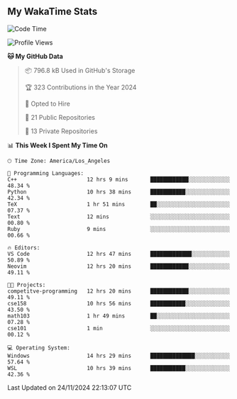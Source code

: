 ## My WakaTime Stats
<!--START_SECTION:waka-->
![Code Time](http://img.shields.io/badge/Code%20Time-166%20hrs%2021%20mins-blue)

![Profile Views](http://img.shields.io/badge/Profile%20Views-0-blue)

**🐱 My GitHub Data** 

> 📦 796.8 kB Used in GitHub's Storage 
 > 
> 🏆 323 Contributions in the Year 2024
 > 
> 💼 Opted to Hire
 > 
> 📜 21 Public Repositories 
 > 
> 🔑 13 Private Repositories 
 > 
📊 **This Week I Spent My Time On** 

```text
🕑︎ Time Zone: America/Los_Angeles

💬 Programming Languages: 
C++                      12 hrs 9 mins       ████████████░░░░░░░░░░░░░   48.34 % 
Python                   10 hrs 38 mins      ███████████░░░░░░░░░░░░░░   42.34 % 
TeX                      1 hr 51 mins        ██░░░░░░░░░░░░░░░░░░░░░░░   07.37 % 
Text                     12 mins             ░░░░░░░░░░░░░░░░░░░░░░░░░   00.80 % 
Ruby                     9 mins              ░░░░░░░░░░░░░░░░░░░░░░░░░   00.66 % 

🔥 Editors: 
VS Code                  12 hrs 47 mins      █████████████░░░░░░░░░░░░   50.89 % 
Neovim                   12 hrs 20 mins      ████████████░░░░░░░░░░░░░   49.11 % 

🐱‍💻 Projects: 
competitve-programming   12 hrs 20 mins      ████████████░░░░░░░░░░░░░   49.11 % 
cse158                   10 hrs 56 mins      ███████████░░░░░░░░░░░░░░   43.50 % 
math103                  1 hr 49 mins        ██░░░░░░░░░░░░░░░░░░░░░░░   07.28 % 
cse101                   1 min               ░░░░░░░░░░░░░░░░░░░░░░░░░   00.12 % 

💻 Operating System: 
Windows                  14 hrs 29 mins      ██████████████░░░░░░░░░░░   57.64 % 
WSL                      10 hrs 39 mins      ███████████░░░░░░░░░░░░░░   42.36 % 
```


 Last Updated on 24/11/2024 22:13:07 UTC
<!--END_SECTION:waka-->
